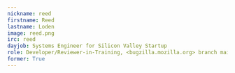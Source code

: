 ```yaml
---
nickname: reed
firstname: Reed
lastname: Loden
image: reed.png
irc: reed
dayjob: Systems Engineer for Silicon Valley Startup
role: Developer/Reviewer-in-Training, <bugzilla.mozilla.org> branch maintenance
former: True
---
```

